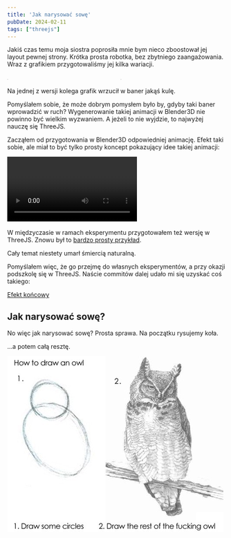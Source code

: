 ```yaml
---
title: 'Jak narysować sowę'
pubDate: 2024-02-11
tags: ["threejs"]
---
```


Jakiś czas temu moja siostra poprosiła mnie bym nieco zboostował jej layout pewnej strony.
Krótka prosta robotka, bez zbytniego zaangażowania. Wraz z grafikiem przygotowaliśmy jej kilka wariacji.

<style>
  .images-2 {
    display: grid;
    grid-template-columns: 1fr 1fr;
    gap: 20px;

    @media (width < 470px) {
      gap: 10px;
    }
  }
  .images-2 img {
    border: 1px solid #ddd;
  }
</style>

<div class="images-2">
  <a href="/blog/jak-narysowac-sowe/lay1.jpg"><img src="/blog/jak-narysowac-sowe/lay1.jpg" class="img-border" alt=""></a>
  <a href="/blog/jak-narysowac-sowe/lay2.jpg"><img src="/blog/jak-narysowac-sowe/lay2.jpg" class="img-border" alt=""></a>
</div>

Na jednej z wersji kolega grafik wrzucił w baner jakąś kulę.

Pomyślałem sobie, że może dobrym pomysłem było by, gdyby taki baner wprowadzić w ruch? Wygenerowanie takiej animacji w Blender3D nie powinno być wielkim wyzwaniem. A jeżeli to nie wyjdzie, to najwyżej nauczę się ThreeJS.

Zacząłem od przygotowania w Blender3D odpowiedniej animację. Efekt taki sobie, ale miał to być tylko prosty koncept pokazujący idee takiej animacji:

<video controls mute>
  <source src="/blog/jak-narysowac-sowe/test0001.mp4">
</video>

W międzyczasie w ramach eksperymentu przygotowałem też wersję w ThreeJS. Znowu był to <a href="/blog/jak-narysowac-sowe/demo/index.html" target="_blank">bardzo prosty przykład</a>.

Cały temat niestety umarł śmiercią naturalną.

Pomyślałem więc, że go przejmę do własnych eksperymentów, a przy okazji podszkolę się w ThreeJS.
Naście commitów dalej udało mi się uzyskać coś takiego:

<a href="https://portfolio.domanart.pl" target="_blank" class="demo">Efekt końcowy</a>

## Jak narysować sowę?

No więc jak narysować sowę? Prosta sprawa. Na początku rysujemy koła.

...a potem całą resztę.

![](./how-to-draw-an-owl.jpg)




